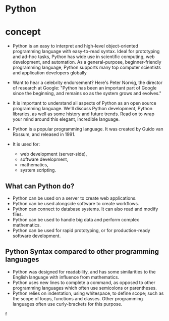 # Python
# concept


- Python is an easy to interpret and high-level object-oriented programming language with easy-to-read syntax. Ideal for prototyping and ad-hoc tasks, Python has wide use in scientific computing, web development, and automation. As a general-purpose, beginner-friendly programming language, Python supports many top computer scientists and application developers globally

- Want to hear a celebrity endorsement? Here's Peter Norvig, the director of research at Google: "Python has been an important part of Google since the beginning, and remains so as the system grows and evolves."

- It is important to understand all aspects of Python as an open source programming language. We'll discuss Python development, Python libraries, as well as some history and future trends. Read on to wrap your mind around this elegant, incredible language.
- Python is a popular programming language. It was created by Guido van Rossum, and released in 1991.
- It is used for:
  - web development (server-side),
  - software development,
  - mathematics,
  - system scripting.
## What can Python do?
  - Python can be used on a server to create web applications.
  - Python can be used alongside software to create workflows.
  - Python can connect to database systems. It can also read and modify files.
  - Python can be used to handle big data and perform complex mathematics.
  - Python can be used for rapid prototyping, or for production-ready software development.
## Python Syntax compared to other programming languages
- Python was designed for readability, and has some similarities to the English language with influence from mathematics.
- Python uses new lines to complete a command, as opposed to other programming languages which often use semicolons or parentheses.
- Python relies on indentation, using whitespace, to define scope; such as the scope of loops, functions and classes. Other programming languages often use curly-brackets for this purpose.

f
